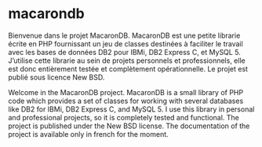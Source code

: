 # macarondb

Bienvenue dans le projet MacaronDB.
MacaronDB est une petite librarie écrite en PHP fournissant un jeu de classes destinées à faciliter le travail avec les bases de données DB2 pour IBMi, DB2 Express C, et MySQL 5.
J’utilise cette librarie au sein de projets personnels et professionnels, elle est donc entièrement testée et complètement opérationnelle.
Le projet est publié sous licence New BSD.

Welcome in the MacaronDB project.
MacaronDB is a small library of PHP code which provides a set of classes for working with several databases like DB2 for IBMi, DB2 Express C, and MySQL 5.
I use this library in personal and professional projects, so it is completely tested and functional.
The project is published under the New BSD license.
The documentation of the project is available only in french for the moment.

